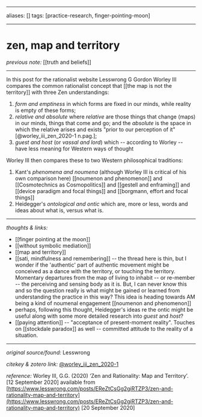 
---

aliases: []
tags: [practice-research, finger-pointing-moon]

---

# zen, map and territory

_previous note:_ [[truth and beliefs]]

---

In this post for the rationalist website Lesswrong G Gordon Worley III compares the common rationalist concept that [[the map is not the territory]] with three Zen understandings:

1. _form and emptiness_ in which forms are fixed in our minds, while reality is empty of these forms;
2. _relative and absolute_ where _relative_ are those things that change (maps) in our minds, things that come and go; and the _absolute_ is the space in which the relative arises and exists "prior to our perception of it"[@worley_iii_zen_2020-1 n.pag.];
3. _guest and host_ (or _vassal and lord_) which -- according to Worley -- have less meaning for Western ways of thought

Worley III then compares these to two Western philosophical traditions:

1. Kant's _phenomena and noumena_ (although Worley III is critical of his own comparison here) [[noumenon and phenomenon]] and [[Cosmotechnics as Cosmopolitics]] and [[gestell and enframing]] and [[device paradigm and focal things]] and [[borgmann, effort and focal things]]
2. Heidegger's _ontological and ontic_ which are, more or less, words and ideas about what is, versus what is. 

---

_thoughts & links:_

- [[finger pointing at the moon]]
- [[without symbolic mediation]]
- [[map and territory]]
- [[sati, mindfulness and remembering]] -- the thread here is thin, but I wonder if the 'authentic' part of authentic movement might be conceived as a dance with the territory, or touching the territory. Momentary departures from the map of living to inhabit -- or re-member -- the perceiving and sensing body as it is. But, I can never know this and so the question really is what might be gained or learned from understanding the practice in this way? This idea is heading towards AM being a kind of noumenal engagement [[noumenon and phenomenon]]
- perhaps, following this thought, Heidegger's ideas re the ontic might be useful along with some more detailed research into _guest_ and _host_?
- [[paying attention]] -- "acceptance of present-moment reality". Touches on [[stockdale paradox]] as well -- committed attitude to the reality of a situation.

---

_original source/found:_ Lesswrong

_citekey & zotero link:_ [@worley_iii_zen_2020-1](zotero://select/items/1_P4JKG829)

_reference:_ Worley III, G.G. (2020) ‘Zen and Rationality: Map and Territory’. \[12 September 2020\] available from [https://www.lesswrong.com/posts/EReZtCsGg2giRTZP3/zen-and-rationality-map-and-territory](https://www.lesswrong.com/posts/EReZtCsGg2giRTZP3/zen-and-rationality-map-and-territory) \[20 September 2020\]


